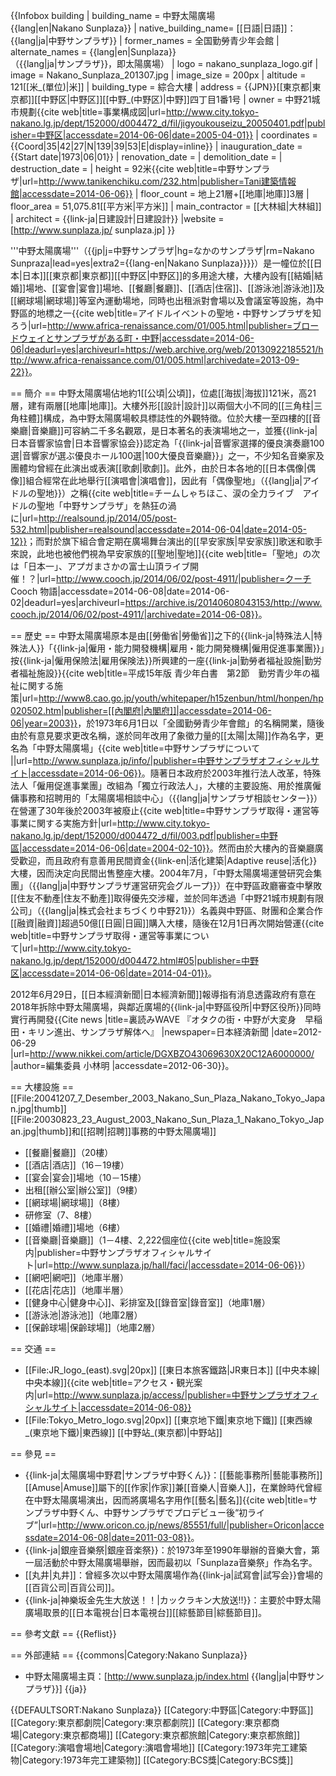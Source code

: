 {{Infobox building
| building_name       = 中野太陽廣場<br />{{lang|en|Nakano Sunplaza}}
| native_building_name= [[日語|日語]]：{{lang|ja|中野サンプラザ}}
| former_names        = 全国勤勞青少年会館
| alternate_names     = {{lang|en|Sunplaza}}<br>（{{lang|ja|サンプラザ}}，即太陽廣場）
| logo = nakano_sunplaza_logo.gif
| image               = Nakano_Sunplaza_201307.jpg
| image_size          = 200px
| altitude            = 121[[米_(單位)|米]]
| building_type       = 綜合大樓
| address             =  {{JPN}}[[東京都|東京都]][[中野区|中野区]][[中野_(中野区)|中野]]四丁目1番1号
| owner               = 中野21城市規劃<ref>{{cite web|title=事業構成図|url=http://www.city.tokyo-nakano.lg.jp/dept/152000/d004472_d/fil/jigyoukouseizu_20050401.pdf|publisher=中野区|accessdate=2014-06-06|date=2005-04-01}}</ref>
| coordinates         = {{Coord|35|42|27|N|139|39|53|E|display=inline}}
| inauguration_date   = {{Start date|1973|06|01}}
| renovation_date     = 
| demolition_date     = 
| destruction_date    = 
| height              = 92米<ref name=tanikenchiku>{{cite web|title=中野サンプラザ|url=http://www.tanikenchiku.com/232.htm|publisher=Tani建築情報館|accessdate=2014-06-06}}</ref>
| floor_count         = 地上21層+[[地庫|地庫]]3層
| floor_area          = 51,075.81[[平方米|平方米]]<ref name=tanikenchiku/>
| main_contractor     = [[大林組|大林組]]<ref name=tanikenchiku/>
| architect     =  {{link-ja|日建設計|日建設計}}<ref name=tanikenchiku/>
|website = [http://www.sunplaza.jp/ sunplaza.jp]
}}

'''中野太陽廣場'''（{{jp|j=中野サンプラザ|hg=なかのサンプラザ|rm=Nakano Sunpraza|lead=yes|extra2={{lang-en|Nakano Sunplaza}}}}）是一幢位於[[日本|日本]][[東京都|東京都]][[中野区|中野区]]的多用途大樓，大樓內設有[[結婚|結婚]]場地、[[宴會|宴會]]場地、[[餐廳|餐廳]]、[[酒店|住宿]]、[[游泳池|游泳池]]及[[網球場|網球場]]等室內運動場地，同時也出租派對會場以及會議室等設施，為中野區的地標之一<ref name=africa>{{cite web|title=アイドルイベントの聖地・中野サンプラザを知ろう|url=http://www.africa-renaissance.com/01/005.html|publisher=ブロードウェイとサンプラザがある町・中野|accessdate=2014-06-06|deadurl=yes|archiveurl=https://web.archive.org/web/20130922185521/http://www.africa-renaissance.com/01/005.html|archivedate=2013-09-22}}</ref>。

== 簡介 ==
中野太陽廣場佔地約1[[公頃|公頃]]，位處[[海拔|海拔]]121米，高21層，建有兩層[[地庫|地庫]]。大樓外形[[設計|設計]]以兩個大小不同的[[三角柱|三角柱體]]構成，為中野太陽廣場較具標誌性的外觀特徵<ref name=info/>。位於大樓一至四樓的[[音樂廳|音樂廳]]可容納二千多名觀眾，是日本著名的表演場地之一，並獲{{link-ja|日本音響家協會|日本音響家協会}}認定為「{{link-ja|音響家選擇的優良演奏廳100選|音響家が選ぶ優良ホール100選|100大優良音樂廳}}」之一，不少知名音樂家及團體均曾經在此演出或表演[[歌劇|歌劇]]<ref name=africa/>。此外，由於日本各地的[[日本偶像|偶像]]組合經常在此地舉行[[演唱會|演唱會]]，因此有「偶像聖地」（{{lang|ja|アイドルの聖地}}）之稱<ref name=africa/><ref>{{cite web|title=チームしゃちほこ、涙の全力ライブ　アイドルの聖地「中野サンプラザ」を熱狂の渦に|url=http://realsound.jp/2014/05/post-532.html|publisher=realsound|accessdate=2014-06-04|date=2014-05-12}}</ref>；而對於旗下組合會定期在廣場舞台演出的[[早安家族|早安家族]]歌迷和歌手來說，此地也被他們視為早安家族的[[聖地|聖地]]<ref>{{cite web|title=「聖地」の次は「日本一」、アプガまさかの富士山頂ライブ開催！？|url=http://www.cooch.jp/2014/06/02/post-4911/|publisher=クーチ Cooch 物語|accessdate=2014-06-08|date=2014-06-02|deadurl=yes|archiveurl=https://archive.is/20140608043153/http://www.cooch.jp/2014/06/02/post-4911/|archivedate=2014-06-08}}</ref>。

== 歷史 ==
中野太陽廣場原本是由[[勞働省|勞働省]]之下的{{link-ja|特殊法人|特殊法人}}「{{link-ja|僱用・能力開發機構|雇用・能力開発機構|僱用促進事業團}}」按{{link-ja|僱用保險法|雇用保険法}}所興建的一座{{link-ja|勤勞者福祉設施|勤労者福祉施設}}<ref>{{cite web|title=平成15年版 青少年白書　第2節　勤労青少年の福祉に関する施策|url=http://www8.cao.go.jp/youth/whitepaper/h15zenbun/html/honpen/hp020502.htm|publisher=[[內閣府|內閣府]]|accessdate=2014-06-06|year=2003}}</ref>，於1973年6月1日以「全國勤勞青少年會館」的名稱開業，隨後由於有意見要求更改名稱，遂於同年改用了象徵力量的[[太陽|太陽]]作為名字，更名為「中野太陽廣場」<ref name=info>{{cite web|title=中野サンプラザについて ||url=http://www.sunplaza.jp/info/|publisher=中野サンプラザオフィシャルサイト|accessdate=2014-06-06}}</ref>。隨著日本政府於2003年推行法人改革，特殊法人「僱用促進事業團」改組為「獨立行政法人」，大樓的主要設施、用於推廣僱傭事務和招聘用的「太陽廣場相談中心」（{{lang|ja|サンプラザ相談センター}}）在營運了30年後於2003年被廢止<ref name=tokyonakano>{{cite web|title=中野サンプラザ取得・運営等事業に関する実施方針|url=http://www.city.tokyo-nakano.lg.jp/dept/152000/d004472_d/fil/003.pdf|publisher=中野區|accessdate=2014-06-06|date=2004-02-10}}</ref>。然而由於大樓內的音樂廳廣受歡迎，而且政府有意善用民間資金{{link-en|活化建築|Adaptive reuse|活化}}大樓<ref name=tokyonakano/>，因而決定向民間出售整座大樓。2004年7月，「中野太陽廣場運營研究会集團」（{{lang|ja|中野サンプラザ運営研究会グループ}}）在中野區政廳審查中擊敗[[住友不動產|住友不動產]]取得優先交涉權，並於同年透過「中野21城市規劃有限公司」（{{lang|ja|株式会社まちづくり中野21}}）名義與中野區、財團和企業合作[[融資|融資]]超過50億[[日圓|日圓]]購入大樓，隨後在12月1日再次開始營運<ref name=nakanolg>{{cite web|title=中野サンプラザ取得・運営等事業について|url=http://www.city.tokyo-nakano.lg.jp/dept/152000/d004472.html#05|publisher=中野区|accessdate=2014-06-06|date=2014-04-01}}</ref>。

2012年6月29日，[[日本經濟新聞|日本經濟新聞]]報導指有消息透露政府有意在2018年拆除中野太陽廣場，與鄰近廣場的{{link-ja|中野區役所|中野区役所}}同時實行再開發<ref>{{Cite news |title=裏読みWAVE 『オタクの街・中野が大変身　早稲田・キリン進出、サンプラザ解体へ』 |newspaper=日本経済新聞 |date=2012-06-29 |url=http://www.nikkei.com/article/DGXBZO43069630X20C12A6000000/ |author=編集委員 小林明 |accessdate=2012-06-30}}</ref>。

== 大樓設施 ==
[[File:20041207_7_Desember_2003_Nakano_Sun_Plaza_Nakano_Tokyo_Japan.jpg|thumb]]
[[File:20030823_23_August_2003_Nakano_Sun_Plaza_1_Nakano_Tokyo_Japan.jpg|thumb]]和[[招聘|招聘]]事務的中野太陽廣場]]
* [[餐廳|餐廳]]（20樓）
* [[酒店|酒店]]（16－19樓）
* [[宴会|宴会]]場地（10－15樓）
* 出租[[辦公室|辦公室]]（9樓）
* [[網球場|網球場]]（8樓）
* 研修室（7、8樓）
* [[婚禮|婚禮]]場地（6樓）
* [[音樂廳|音樂廳]]（1－4樓、2,222個座位<ref>{{cite web|title=施設案内|publisher=中野サンプラザオフィシャルサイト|url=http://www.sunplaza.jp/hall/faci/|accessdate=2014-06-06}}</ref>）
* [[網吧|網吧]]（地庫半層）
* [[花店|花店]]（地庫半層）
* [[健身中心|健身中心]]、彩排室及[[錄音室|錄音室]]（地庫1層）
* [[游泳池|游泳池]]（地庫2層）
* [[保齡球場|保齡球場]]（地庫2層）

== 交通 ==
* [[File:JR_logo_(east).svg|20px]] [[東日本旅客鐵路|JR東日本]] [[中央本線|中央本線]]<ref name=access>{{cite web|title=アクセス・観光案内|url=http://www.sunplaza.jp/access/|publisher=中野サンプラザオフィシャルサイト|accessdate=2014-06-08}}</ref>
* [[File:Tokyo_Metro_logo.svg|20px]] [[東京地下鐵|東京地下鐵]] [[東西線_(東京地下鐵)|東西線]] [[中野站_(東京都)|中野站]]<ref name=access/>

== 參見 ==
* {{link-ja|太陽廣場中野君|サンプラザ中野くん}}：[[藝能事務所|藝能事務所]][[Amuse|Amuse]]屬下的[[作家|作家]]兼[[音樂人|音樂人]]，在業餘時代曾經在中野太陽廣場演出，因而將廣場名字用作[[藝名|藝名]]<ref>{{cite web|title=サンプラザ中野くん、中野サンプラザでプロデビュー後“初ライブ”|url=http://www.oricon.co.jp/news/85551/full/|publisher=Oricon|accessdate=2014-06-08|date=2011-03-08}}</ref>。
* {{link-ja|銀座音樂祭|銀座音楽祭}}：於1973年至1990年舉辦的音樂大會，第一屆活動於中野太陽廣場舉辦，因而最初以「Sunplaza音樂祭」作為名字。
* [[丸井|丸井]]：曾經多次以中野太陽廣場作為{{link-ja|試寫會|試写会}}會場的[[百貨公司|百貨公司]]。
* {{link-ja|神樂坂金先生大放送！！|カックラキン大放送!!}}：主要於中野太陽廣場取景的[[日本電視台|日本電視台]][[綜藝節目|綜藝節目]]。

== 參考文獻 ==
{{Reflist}}

== 外部連結 ==
{{commons|Category:Nakano Sunplaza}}
* 中野太陽廣場主頁：[http://www.sunplaza.jp/index.html {{lang|ja|中野サンプラザ}}] {{ja}}

{{DEFAULTSORT:Nakano Sunplaza}}
[[Category:中野區|Category:中野區]]
[[Category:東京都劇院|Category:東京都劇院]]
[[Category:東京都商場|Category:東京都商場]]
[[Category:東京都旅館|Category:東京都旅館]]
[[Category:演唱會場地|Category:演唱會場地]]
[[Category:1973年完工建築物|Category:1973年完工建築物]]
[[Category:BCS獎|Category:BCS獎]]